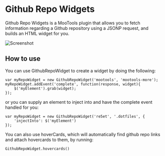 Github Repo Widgets
===========

Github Repo Widgets is a MooTools plugin that allows you to fetch information regarding a Github repository using a JSONP request, and builds an HTML widget for you.

![Screenshot](http://re5et.github.com/projects/github-repo-widgets/assets/images/github-repo-widget-screenshot.png)

How to use
----------

You can use GithubRepoWidget to create a widget by doing the following:

    var myRepoWidget = new GithubRepoWidget('mootools', 'mootools-more');
    myRepoWidget.addEvent('complete', function(response, widget){
        $('myElement').grab(widget);
    });

or you can supply an element to inject into and have the complete event handled for you:

    var myRepoWidget = new GithubRepoWidget('re5et', '.dotfiles', {
        'injectInto': $('myElement')
    });

You can also use hoverCards, which will automatically find github repo links and attach hovercards to them, by running:

    GithubRepoWidget.hovercards()

